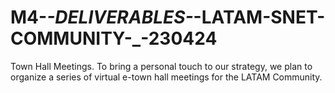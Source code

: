 # M4-_-DELIVERABLES-_-LATAM-SNET-COMMUNITY-_-230424
 Town Hall Meetings. To bring a personal touch to our strategy, we plan to organize a series of virtual e-town hall meetings for the LATAM Community.
